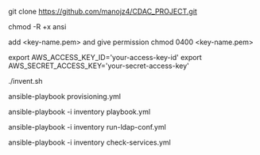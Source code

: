 git clone https://github.com/manojz4/CDAC_PROJECT.git

chmod -R +x ansi

add <key-name.pem>
and give permission
chmod 0400 <key-name.pem>

export AWS_ACCESS_KEY_ID='your-access-key-id'
export AWS_SECRET_ACCESS_KEY='your-secret-access-key'

./invent.sh

ansible-playbook provisioning.yml

ansible-playbook -i inventory playbook.yml

ansible-playbook -i inventory run-ldap-conf.yml

ansible-playbook -i inventory check-services.yml
